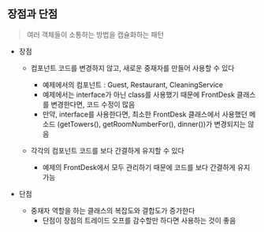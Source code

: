 ## 장점과 단점

> 여러 객체들이 소통하는 방법을 캡슐화하는 패턴

- 장점 
  - 컴포넌트 코드를 변경하지 않고, 새로운 중재자를 만들어 사용할 수 있다
    - 예제에서의 컴포넌트 : Guest, Restaurant, CleaningService
    - 예제에서는 interface가 아닌 class를 사용했기 때문에 FrontDesk 클래스를 변경한다면, 코드 수정이 많음
    - 만약, interface를 사용한다면, 최소한 FrontDesk 클래스에서 사용했던 메소드 (getTowers(), getRoomNumberFor(), dinner())가 변경되지는 않음

  - 각각의 컴포넌트 코드를 보다 간결하게 유지할 수 있다
    - 예제의 FrontDesk에서 모두 관리하기 때문에 코드를 보다 간결하게 유지 가능

- 단점
  - 중재자 역할을 하는 클래스의 복잡도와 결합도가 증가한다
    - 단점이 장점의 트레이드 오프를 감수할만 하다면 사용하는 것이 좋음
